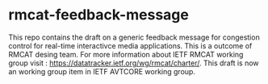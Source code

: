 # rmcat-feedback-message
This repo contains the draft on a generic feedback message for congestion control for real-time interactivce media applications. This is a outcome of RMCAT desing team. For more information about IETF RMCAT working group visit : https://datatracker.ietf.org/wg/rmcat/charter/. This draft is now an working group item in IETF AVTCORE working group.
